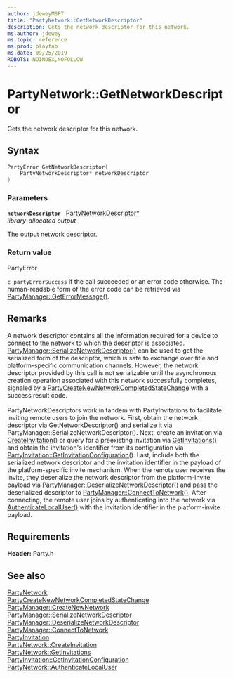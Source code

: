 ```yaml
---
author: jdeweyMSFT
title: "PartyNetwork::GetNetworkDescriptor"
description: Gets the network descriptor for this network.
ms.author: jdewey
ms.topic: reference
ms.prod: playfab
ms.date: 09/25/2019
ROBOTS: NOINDEX,NOFOLLOW
---
```


# PartyNetwork::GetNetworkDescriptor  

Gets the network descriptor for this network.  

## Syntax  
  
```cpp
PartyError GetNetworkDescriptor(  
    PartyNetworkDescriptor* networkDescriptor  
)  
```  
  
### Parameters  
  
**`networkDescriptor`** &nbsp; [PartyNetworkDescriptor*](../../../structs/partynetworkdescriptor.md)  
*library-allocated output*  
  
The output network descriptor.  
  
  
### Return value  
PartyError
  
```c_partyErrorSuccess``` if the call succeeded or an error code otherwise. The human-readable form of the error code can be retrieved via [PartyManager::GetErrorMessage()](../../PartyManager/methods/partymanager_geterrormessage.md).
  
## Remarks  
  
A network descriptor contains all the information required for a device to connect to the network to which the descriptor is associated. [PartyManager::SerializeNetworkDescriptor()](../../PartyManager/methods/partymanager_serializenetworkdescriptor.md) can be used to get the serialized form of the descriptor, which is safe to exchange over title and platform-specific communication channels. However, the network descriptor provided by this call is not serializable until the asynchronous creation operation associated with this network successfully completes, signaled by a [PartyCreateNewNetworkCompletedStateChange](../../../structs/partycreatenewnetworkcompletedstatechange.md) with a success result code. <br /><br /> PartyNetworkDescriptors work in tandem with PartyInvitations to facilitate inviting remote users to join the network. First, obtain the network descriptor via GetNetworkDescriptor() and serialize it via PartyManager::SerializeNetworkDescriptor(). Next, create an invitation via [CreateInvitation()](partynetwork_createinvitation.md) or query for a preexisting invitation via [GetInvitations()](partynetwork_getinvitations.md) and obtain the invitation's identifier from its configuration via [PartyInvitation::GetInvitationConfiguration()](../../PartyInvitation/methods/partyinvitation_getinvitationconfiguration.md). Last, include both the serialized network descriptor and the invitation identifier in the payload of the platform-specific invite mechanism. When the remote user receives the invite, they deserialize the network descriptor from the platform-invite payload via [PartyManager::DeserializeNetworkDescriptor()](../../PartyManager/methods/partymanager_deserializenetworkdescriptor.md) and pass the deserialized descriptor to [PartyManager::ConnectToNetwork()](../../PartyManager/methods/partymanager_connecttonetwork.md). After connecting, the remote user joins by authenticating into the network via [AuthenticateLocalUser()](partynetwork_authenticatelocaluser.md) with the invitation identifier in the platform-invite payload.
  
## Requirements  
  
**Header:** Party.h
  
## See also  
[PartyNetwork](../partynetwork.md)  
[PartyCreateNewNetworkCompletedStateChange](../../../structs/partycreatenewnetworkcompletedstatechange.md)  
[PartyManager::CreateNewNetwork](../../PartyManager/methods/partymanager_createnewnetwork.md)  
[PartyManager::SerializeNetworkDescriptor](../../PartyManager/methods/partymanager_serializenetworkdescriptor.md)  
[PartyManager::DeserializeNetworkDescriptor](../../PartyManager/methods/partymanager_deserializenetworkdescriptor.md)  
[PartyManager::ConnectToNetwork](../../PartyManager/methods/partymanager_connecttonetwork.md)  
[PartyInvitation](../../PartyInvitation/partyinvitation.md)  
[PartyNetwork::CreateInvitation](partynetwork_createinvitation.md)  
[PartyNetwork::GetInvitations](partynetwork_getinvitations.md)  
[PartyInvitation::GetInvitationConfiguration](../../PartyInvitation/methods/partyinvitation_getinvitationconfiguration.md)  
[PartyNetwork::AuthenticateLocalUser](partynetwork_authenticatelocaluser.md)
  
  
